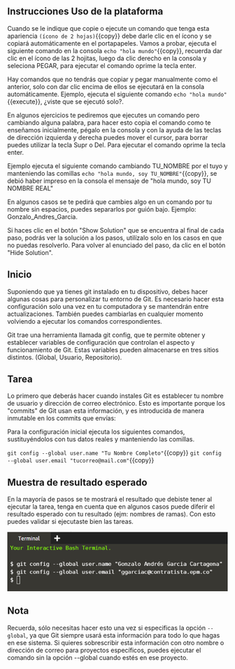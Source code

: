 ## Instrucciones Uso de la plataforma

Cuando se le indique que copie o ejecute un comando que tenga esta apariencia `(ícono de 2 hojas)`{{copy}} debe darle clic en el ícono y se copiará automáticamente en el portapapeles. Vamos a probar, ejecuta el siguiente comando en la consola `echo "hola mundo"`{{copy}}, recuerda dar clic en el ícono de las 2 hojitas, luego da clic derecho en la consola y seleciona PEGAR, para ejecutar el comando oprime la tecla enter.

Hay comandos que no tendrás que copiar y pegar manualmente como el anterior, solo con dar clic encima de ellos se ejecutará en la consola automáticamente. Ejemplo, ejecuta el siguiente comando `echo "hola mundo"`{{execute}}, ¿viste que se ejecutó solo?.

En algunos ejercicios te pediremos que ejecutes un comando pero cambiando alguna palabra, para hacer esto copia el comando como te enseñamos inicialmente, pégalo en la consola y con la ayuda de las teclas de dirección izquierda y derecha puedes mover el cursor, para borrar puedes utilizar la tecla Supr o Del. Para ejecutar el comando oprime la tecla enter.

Ejemplo ejecuta el siguiente comando cambiando TU_NOMBRE por el tuyo y manteniendo las comillas `echo "hola mundo, soy TU_NOMBRE"`{{copy}}, se debió haber impreso en la consola el mensaje de "hola mundo, soy TU NOMBRE REAL"

En algunos casos se te pedirá que cambies algo en un comando por tu nombre sin espacios, puedes separarlos por guión bajo. Ejemplo: Gonzalo_Andres_Garcia.

Si haces clic en el botón "Show Solution" que se encuentra al final de cada paso, podrás ver la solución a los pasos, utilízalo solo en los casos en que no puedas resolverlo. Para volver al enunciado del paso, da clic en el botón "Hide Solution".


## Inicio

Suponiendo que ya tienes git instalado en tu dispositivo, debes hacer algunas cosas para personalizar tu entorno de Git. Es necesario hacer esta configuración solo una vez en tu computadora y se mantendrán entre actualizaciones. También puedes cambiarlas en cualquier momento volviendo a ejecutar los comandos correspondientes.

Git trae una herramienta llamada git config, que te permite obtener y establecer variables de
configuración que controlan el aspecto y funcionamiento de Git. Estas variables pueden
almacenarse en tres sitios distintos. (Global, Usuario, Repositorio).

## Tarea

Lo primero que deberás hacer cuando instales Git es establecer tu nombre de usuario y dirección
de correo electrónico. Esto es importante porque los "commits" de Git usan esta información, y es
introducida de manera inmutable en los commits que envías:

Para la configuración inicial ejecuta los siguientes comandos, sustituyéndolos con tus datos reales y manteniendo las comillas.

`git config --global user.name "Tu Nombre Completo"`{{copy}}
`git config --global user.email "tucorreo@mail.com"`{{copy}}

## Muestra de resultado esperado

En la mayoría de pasos se te mostrará el resultado que debiste tener al ejecutar la tarea, tenga en cuenta que en algunos casos puede diferir el resultado esperado con tu resultado (ejm: nombres de ramas). Con esto puedes validar si ejecutaste bien las tareas.

![Resultado esperado](./assets/1.png)

## Nota

Recuerda, sólo necesitas hacer esto una vez si especificas la opción `--global`, ya que Git siempre
usará esta información para todo lo que hagas en ese sistema. Si quieres sobrescribir esta
información con otro nombre o dirección de correo para proyectos específicos, puedes ejecutar el
comando sin la opción --global cuando estés en ese proyecto.